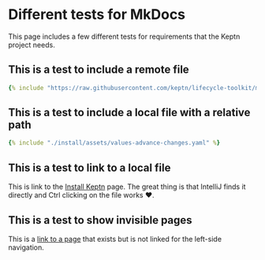 # Different tests for MkDocs

This page includes a few different tests for requirements that the Keptn project needs.

## This is a test to include a remote file

```yaml
{% include "https://raw.githubusercontent.com/keptn/lifecycle-toolkit/main/docs/content/en/docs/installation/assets/values-advance-changes.yaml" %}
```

## This is a test to include a local file with a relative path
```yaml
{% include "./install/assets/values-advance-changes.yaml" %}
```

## This is a test to link to a local file

This is link to the [Install Keptn](./install/install.md) page.
The great thing is that IntelliJ finds it directly and Ctrl clicking on the file works ❤️.

## This is a test to show invisible pages

This is a [link to a page](invisible.md) that exists but is not linked for the left-side navigation.
